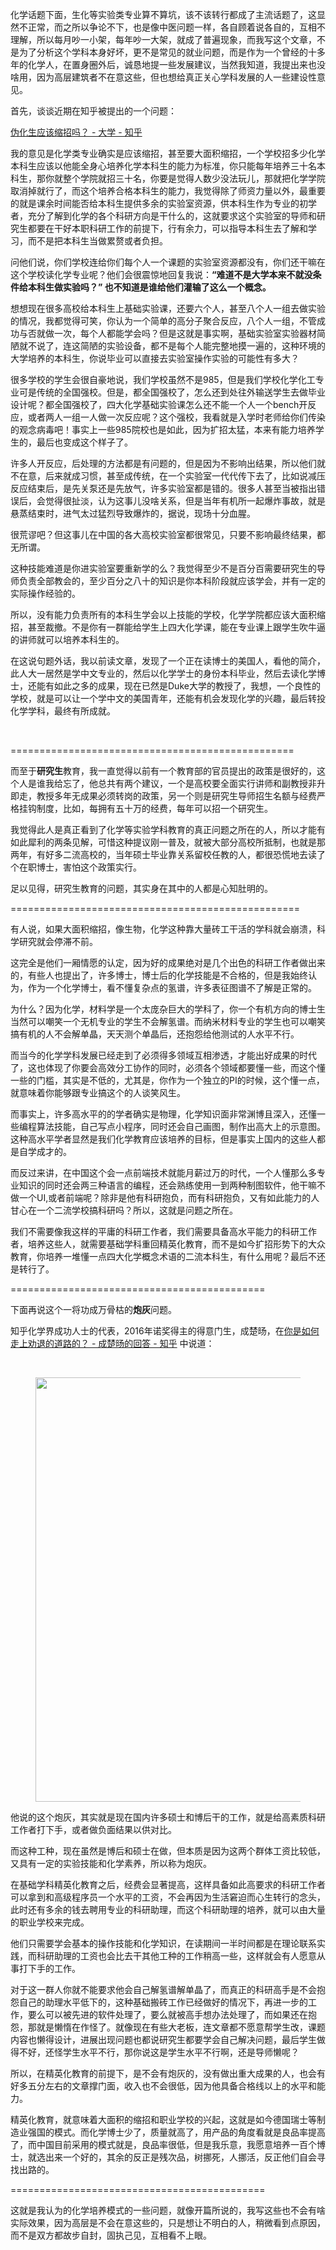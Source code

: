 <p>化学话题下面，生化等实验类专业算不算坑，该不该转行都成了主流话题了，这显然不正常，而之所以争论不下，也是像中医问题一样，各自顾着说各自的，互相不理解，所以每月吵一小架，每年吵一大架，就成了普遍现象，而我写这个文章，不是为了分析这个学科本身好坏，更不是常见的就业问题，而是作为一个曾经的十多年的化学人，在置身圈外后，诚恳地提一些发展建议，当然我知道，我提出来也没啥用，因为高层建筑者不在意这些，但也想给真正关心学科发展的人一些建设性意见。</p><p>首先，谈谈近期在知乎被提出的一个问题：</p><p><a href="https://www.zhihu.com/question/36647716" class="internal">伪化生应该缩招吗？ - 大学 - 知乎</a><br/></p><p>我的意见是化学类专业确实是应该缩招，甚至要大面积缩招，一个学校招多少化学本科生应该以他能全身心培养化学本科生的能力为标准，你只能每年培养三十名本科生，那你就整个学院就招三十名，你要是觉得人数少没法玩儿，那就把化学学院取消掉就行了，而这个培养合格本科生的能力，我觉得除了师资力量以外，最重要的就是课余时间能否给本科生提供多余的实验室资源，供本科生作为专业的初学者，充分了解到化学的各个科研方向是干什么的，这就要求这个实验室的导师和研究生都要在干好本职科研工作的前提下，行有余力，可以指导本科生去了解和学习，而不是把本科生当做累赘或者负担。</p><p>问他们说，你们学校连给你们每个人一个课题的实验室资源都没有，你们还干嘛在这个学校读化学专业呢？他们会很震惊地回复我说：<b>“难道不是大学本来不就没条件给本科生做实验吗？” 也不知道是谁给他们灌输了这么一个概念。</b></p><p>想想现在很多高校给本科生上基础实验课，还要六个人，甚至八个人一组去做实验的情况，我都觉得可笑，你认为一个简单的高分子聚合反应，八个人一组，不管成功与否就做一次，每个人都能学会吗？但是这就是事实啊，基础实验室实验器材简陋就不说了，连这简陋的实验设备，都不是每个人能完整地摸一遍的，这种环境的大学培养的本科生，你说毕业可以直接去实验室操作实验的可能性有多大？</p><p>很多学校的学生会很自豪地说，我们学校虽然不是985，但是我们学校化学化工专业可是传统的全国强校。但是，都全国强校了，怎么还到处往外输送学生去做毕业设计呢？都全国强校了，四大化学基础实验课怎么还不能一个人一个bench开反应，或者两人一组一人做一次反应呢？这个强校，我看就是入学时老师给你们传染的观念病毒吧！事实上一些985院校也是如此，因为扩招太猛，本来有能力培养学生的，最后也变成这个样子了。</p><p>许多人开反应，后处理的方法都是有问题的，但是因为不影响出结果，所以他们就不在意，后来就成习惯，甚至成传统，在一个实验室一代代传下去了，比如说减压反应结束后，是先关泵还是先放气，许多实验室都是错的。很多人甚至当被指出错误后，会觉得很扯淡，认为这事儿没啥关系，但是当年有机所一起爆炸事故，就是悬蒸结束时，进气太过猛烈导致爆炸的，据说，现场十分血腥。</p><p>很荒谬吧？但这事儿在中国的各大高校实验室都很常见，只要不影响最终结果，都无所谓。</p><p>这种技能难道是你进实验室要重新学的么？我觉得至少不是百分百需要研究生的导师负责全部教会的，至少百分之八十的知识是你本科阶段就应该学会，并有一定的实际操作经验的。</p><p>所以，没有能力负责所有的本科生学会以上技能的学校，化学学院都应该大面积缩招，甚至裁撤。不是你有一群能给学生上四大化学课，能在专业课上跟学生吹牛逼的讲师就可以培养本科生的。</p><p>在这说句题外话，我以前读文章，发现了一个正在读博士的美国人，看他的简介，此人大一居然是学中文专业的，然后以化学学士的身份本科毕业，然后去读化学博士，还能有如此之多的成果，现在已然是Duke大学的教授了，我想，一个良性的学校，就是可以让一个学中文的美国青年，还能有机会发现化学的兴趣，最后转投化学学科，最终有所成就。</p><p class="ztext-empty-paragraph"><br/></p><p>=================================================</p><p>而至于<b>研究生</b>教育，我一直觉得以前有一个教育部的官员提出的政策是很好的，这个人是谁我给忘了，他总共有两个建议，一个是高校要全面实行讲师和副教授非升即走，教授多年无成果必须转岗的政策，另一个则是研究生导师招生名额与经费严格挂钩制度，比如，每拥有五十万的经费，每年可以招一个研究生。</p><p>我觉得此人是真正看到了化学等实验学科教育的真正问题之所在的人，所以才能有如此犀利的两条见解，可惜这种提议刚一普及，就被大部分高校所抵制，也就是那两年，有好多二流高校的，当年硕士毕业靠关系留校任教的人，都很恐慌地去读了个在职博士，害怕这个政策实行。</p><p>足以见得，研究生教育的问题，其实身在其中的人都是心知肚明的。</p><p>==================================================</p><p>有人说，如果大面积缩招，像生物，化学这种靠大量砖工干活的学科就会崩溃，科学研究就会停滞不前。</p><p>这完全是他们一厢情愿的认定，因为好的成果绝对是几个出色的科研工作者做出来的，有些人也提出了，许多博士，博士后的化学技能是不合格的，但是我始终认为，作为一个化学博士，看不懂复杂点的氢谱，许多表征图谱不了解是正常的。</p><p>为什么？因为化学，材料学是一个太庞杂巨大的学科了，你一个有机方向的博士生当然可以嘲笑一个无机专业的学生不会解氢谱。而纳米材料专业的学生也可以嘲笑搞有机的人不会解单晶，天天测个单晶后，还抱怨给他测试的人水平不行。</p><p>而当今的化学学科发展已经走到了必须得多领域互相渗透，才能出好成果的时代了，这也体现了你要会高效分工协作的同时，必须各个领域都要懂一些，而这个懂一些的门槛，其实是不低的，尤其是，你作为一个独立的PI的时候，这个懂一点，就意味着你能够跟专业搞这个的人谈笑风生。</p><p>而事实上，许多高水平的的学者确实是物理，化学知识面非常渊博且深入，还懂一些编程算法技能，自己写点小程序，同时还会自己画图，制作出高大上的示意图。这种高水平学者显然是我们化学教育应该培养的目标，但是事实上国内的这些人都是自学成才的。</p><p>而反过来讲，在中国这个会一点前端技术就能月薪过万的时代，一个人懂那么多专业知识的同时还会两三种语言的编程，还会熟练使用一到两种制图软件，他干嘛不做一个UI,或者前端呢？除非是他有科研抱负，而有科研抱负，又有如此能力的人甘心在一个二流学校搞科研吗？所以，这就是问题之所在。</p><p>我们不需要像我这样的平庸的科研工作者，我们需要具备高水平能力的科研工作者，培养这些人，就需要基础学科重回精英化教育，而不是如今扩招形势下的大众教育，你培养一堆懂一点四大化学概念术语的二流本科生，有什么用呢？最后不还是转行了。</p><p>============================================</p><p>下面再说这个一将功成万骨枯的<b>炮灰</b>问题。</p><p>知乎化学界成功人士的代表，2016年诺奖得主的得意门生，成楚旸，在<a href="https://www.zhihu.com/question/54544004/answer/140279129" class="internal">你是如何走上劝退的道路的？ - 成楚旸的回答 - 知乎</a> 中说道：</p><p class="ztext-empty-paragraph"><br/></p><figure data-size="normal"><img src="https://pic1.zhimg.com/v2-82411eba8ea64017d7f716848637be00_b.png" data-caption="" data-size="normal" data-rawwidth="679" data-rawheight="380" class="origin_image zh-lightbox-thumb" width="679" data-original="https://pic1.zhimg.com/v2-82411eba8ea64017d7f716848637be00_r.jpg"/></figure><p>他说的这个炮灰，其实就是现在国内许多硕士和博后干的工作，就是给高素质科研工作者打下手，或者做负面结果以供对比。</p><p>而这种工种，现在虽然是博后和硕士在做，但本质是因为这两个群体工资比较低，又具有一定的实验技能和化学素养，所以称为炮灰。</p><p>在基础学科精英化教育之后，经费会显著提高，这样具备如此高要求的科研工作者可以拿到和高级程序员一个水平的工资，不会再因为生活窘迫而心生转行的念头，此时还有多余的钱去聘用专业的科研助理，而这个科研助理的培养，就可以由大量的职业学校来完成。</p><p>他们只需要学会基本的操作技能和化学知识，在读期间一半时间都是在理论联系实践，而科研助理的工资也会比去干其他工种的工作稍高一些，这样就会有人愿意从事打下手的工作。</p><p>对于这一群人你就不能要求他会自己解氢谱解单晶了，而真正的科研高手是不会抱怨自己的助理水平低下的，这种基础搬砖工作已经做好的情况下，再进一步的工作，要么可以被先进的软件处理了，要么就被高手想办法处理了，而如果还在抱怨，那就是懒惰在作怪了。就像现在有些大老板，连文章都不愿意帮学生改，课题内容也懒得设计，进展出现问题也都说研究生都要学会自己解决问题，最后学生做得不好，还怪学生水平不行，那你说这是学生水平不行啊，还是导师懒呢？</p><p>所以，在精英化教育的前提下，是不会有炮灰的，没有做出重大成果的人，也会有好多五分左右的文章撑门面，收入也不会很低，因为他具备合格线以上的水平和能力。</p><p>精英化教育，就意味着大面积的缩招和职业学校的兴起，这就是如今德国瑞士等制造业强国的模式。而化学博士少了，质量就高了，用产品的角度看就是良品率提高了，而中国目前采用的模式就是，良品率很低，但是我乐意，我愿意培养一百个博士，就选出来一个好的，其余的反正是残次品，树挪死，人挪活，反正他们自会寻找出路的。</p><p>============================================</p><p>这就是我认为的化学培养模式的一些问题，就像开篇所说的，我写这些也不会有啥实际效果，因为高层是不会在意这些的，只是想让不明白的人，稍微看到点原因，而不是双方都故步自封，固执己见，互相看不上眼。</p><p></p><p></p>